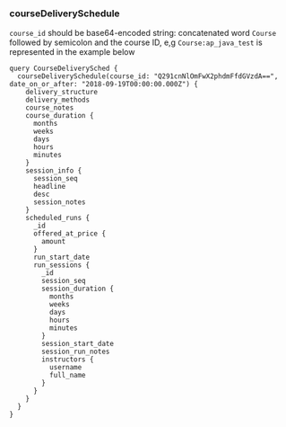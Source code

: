 ### courseDeliverySchedule

`course_id` should be base64-encoded string: concatenated word `Course` followed by semicolon and the course ID, e,g `Course:ap_java_test` is represented in the example below 
```$xslt
query CourseDeliverySched {
  courseDeliverySchedule(course_id: "Q291cnNlOmFwX2phdmFfdGVzdA==", date_on_or_after: "2018-09-19T00:00:00.000Z") {
    delivery_structure
    delivery_methods
    course_notes
    course_duration {
      months
      weeks
      days
      hours
      minutes
    }
    session_info {
      session_seq
      headline
      desc
      session_notes
    }
    scheduled_runs {
      _id
      offered_at_price {
        amount
      }
      run_start_date
      run_sessions {
        _id
        session_seq
        session_duration {
          months
          weeks
          days
          hours
          minutes
        }
        session_start_date
        session_run_notes
        instructors {
          username
          full_name
        }
      }
    }
  }
}
```